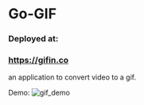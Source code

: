 # Go-GIF

### Deployed at:
### https://gifin.co

an application to convert video to a gif.

Demo: 
![gif_demo](/public/gif_demo.gif?raw=true "Title")